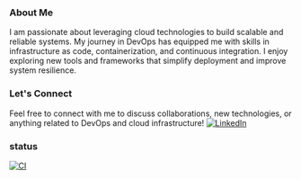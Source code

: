 ### About Me
I am passionate about leveraging cloud technologies to build scalable and reliable systems. My journey in DevOps has equipped me with skills in infrastructure as code, containerization, and continuous integration. I enjoy exploring new tools and frameworks that simplify deployment and improve system resilience.

### Let's Connect
Feel free to connect with me to discuss collaborations, new technologies, or anything related to DevOps and cloud infrastructure!
[![LinkedIn](https://img.shields.io/badge/LinkedIn-TaoufikAITALLA-blue)](https://www.linkedin.com/in/taoufik-aitalla/)

### status 
[![CI](https://github.com/TaoufikAITALLA/TaoufikAITALLA/actions/workflows/blank.yml/badge.svg)](https://github.com/TaoufikAITALLA/TaoufikAITALLA/actions/workflows/blank.yml)
